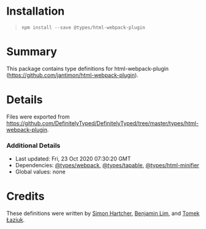 # Installation
> `npm install --save @types/html-webpack-plugin`

# Summary
This package contains type definitions for html-webpack-plugin (https://github.com/jantimon/html-webpack-plugin).

# Details
Files were exported from https://github.com/DefinitelyTyped/DefinitelyTyped/tree/master/types/html-webpack-plugin.

### Additional Details
 * Last updated: Fri, 23 Oct 2020 07:30:20 GMT
 * Dependencies: [@types/webpack](https://npmjs.com/package/@types/webpack), [@types/tapable](https://npmjs.com/package/@types/tapable), [@types/html-minifier](https://npmjs.com/package/@types/html-minifier)
 * Global values: none

# Credits
These definitions were written by [Simon Hartcher](https://github.com/deevus), [Benjamin Lim](https://github.com/bumbleblym), and [Tomek Łaziuk](https://github.com/tlaziuk).
